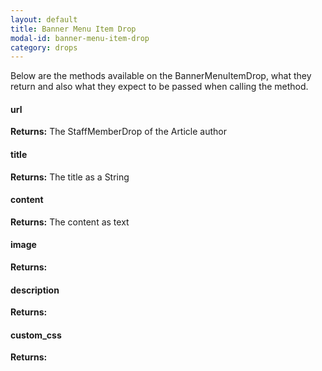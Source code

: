 ```yaml
---
layout: default
title: Banner Menu Item Drop
modal-id: banner-menu-item-drop
category: drops
---
```


Below are the methods available on the BannerMenuItemDrop, what they return and also what they expect to be passed when calling the method.

#### url
**Returns:** The StaffMemberDrop of the Article author

#### title
**Returns:** The title as a String

#### content
**Returns:** The content as text

#### image
**Returns:**

#### description
**Returns:**

#### custom_css
**Returns:**
